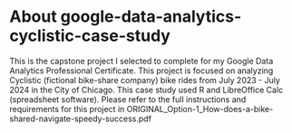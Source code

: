 # About google-data-analytics-cyclistic-case-study
This is the capstone project I selected to complete for my Google Data Analytics Professional Certificate. This project is focused on analyzing Cyclistic (fictional bike-share company) bike rides from July 2023 - July 2024 in the City of Chicago. This case study used R and LibreOffice Calc (spreadsheet software). Please refer to the full instructions and requirements for this project in ORIGINAL_Option-1_How-does-a-bike-shared-navigate-speedy-success.pdf
